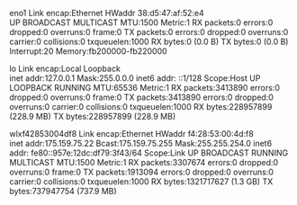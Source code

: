 eno1      Link encap:Ethernet  HWaddr 38:d5:47:af:52:e4  
          UP BROADCAST MULTICAST  MTU:1500  Metric:1
          RX packets:0 errors:0 dropped:0 overruns:0 frame:0
          TX packets:0 errors:0 dropped:0 overruns:0 carrier:0
          collisions:0 txqueuelen:1000 
          RX bytes:0 (0.0 B)  TX bytes:0 (0.0 B)
          Interrupt:20 Memory:fb200000-fb220000 

lo        Link encap:Local Loopback  
          inet addr:127.0.0.1  Mask:255.0.0.0
          inet6 addr: ::1/128 Scope:Host
          UP LOOPBACK RUNNING  MTU:65536  Metric:1
          RX packets:3413890 errors:0 dropped:0 overruns:0 frame:0
          TX packets:3413890 errors:0 dropped:0 overruns:0 carrier:0
          collisions:0 txqueuelen:1000 
          RX bytes:228957899 (228.9 MB)  TX bytes:228957899 (228.9 MB)

wlxf42853004df8 Link encap:Ethernet  HWaddr f4:28:53:00:4d:f8  
          inet addr:175.159.75.22  Bcast:175.159.75.255  Mask:255.255.254.0
          inet6 addr: fe80::957e:12dc:df79:3f43/64 Scope:Link
          UP BROADCAST RUNNING MULTICAST  MTU:1500  Metric:1
          RX packets:3307674 errors:0 dropped:0 overruns:0 frame:0
          TX packets:1913094 errors:0 dropped:0 overruns:0 carrier:0
          collisions:0 txqueuelen:1000 
          RX bytes:1321717627 (1.3 GB)  TX bytes:737947754 (737.9 MB)

